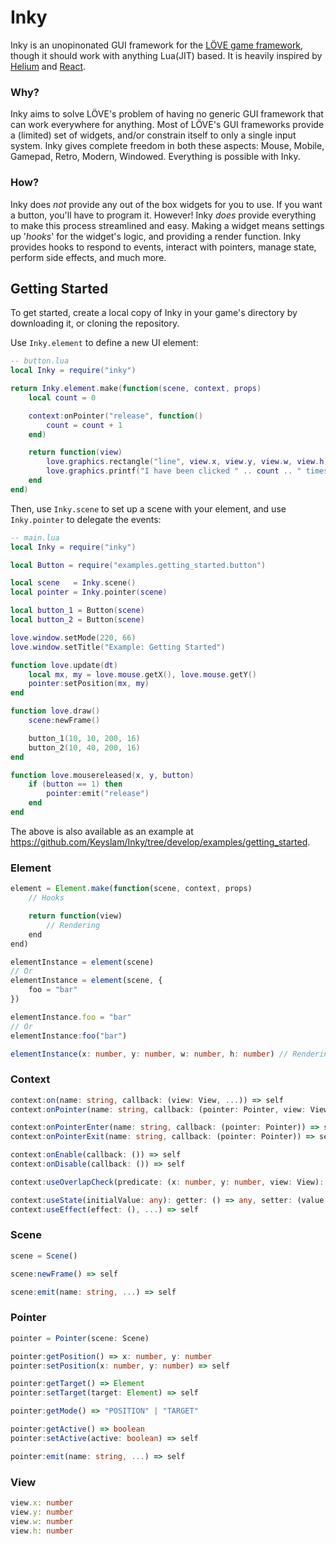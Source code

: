 # Inky

Inky is an unopinonated GUI framework for the [LÖVE game framework](https://love2d.org/), though it should work with anything Lua(JIT) based.
It is heavily inspired by [Helium](https://github.com/qeffects/helium) and [React](https://reactjs.org/).

### Why?
Inky aims to solve LÖVE's problem of having no generic GUI framework that can work everywhere for anything.
Most of LÖVE's GUI frameworks provide a (limited) set of widgets, and/or constrain itself to only a single input system.
Inky gives complete freedom in both these aspects: Mouse, Mobile, Gamepad, Retro, Modern, Windowed. Everything is possible with Inky.

### How?
Inky does _not_ provide any out of the box widgets for you to use. If you want a button, you'll have to program it.
However! Inky _does_ provide everything to make this process streamlined and easy.
Making a widget means settings up '_hooks_' for the widget's logic, and providing a render function.
Inky provides hooks to respond to events, interact with pointers, manage state, perform side effects, and much more.

## Getting Started

To get started, create a local copy of Inky in your game's directory by downloading it, or cloning the repository.

Use `Inky.element` to define a new UI element:
```lua
-- button.lua
local Inky = require("inky")

return Inky.element.make(function(scene, context, props)
	local count = 0

	context:onPointer("release", function()
		count = count + 1
	end)

	return function(view)
		love.graphics.rectangle("line", view.x, view.y, view.w, view.h)
		love.graphics.printf("I have been clicked " .. count .. " times", view.x, view.y, view.w, "center")
	end
end)

```

Then, use `Inky.scene` to set up a scene with your element, and use `Inky.pointer` to delegate the events:
```lua
-- main.lua
local Inky = require("inky")

local Button = require("examples.getting_started.button")

local scene   = Inky.scene()
local pointer = Inky.pointer(scene)

local button_1 = Button(scene)
local button_2 = Button(scene)

love.window.setMode(220, 66)
love.window.setTitle("Example: Getting Started")

function love.update(dt)
	local mx, my = love.mouse.getX(), love.mouse.getY()
	pointer:setPosition(mx, my)
end

function love.draw()
	scene:newFrame()

	button_1(10, 10, 200, 16)
	button_2(10, 40, 200, 16)
end

function love.mousereleased(x, y, button)
	if (button == 1) then
		pointer:emit("release")
	end
end

```
The above is also available as an example at https://github.com/Keyslam/Inky/tree/develop/examples/getting_started.

### Element
```typescript
element = Element.make(function(scene, context, props)
	// Hooks

	return function(view)
		// Rendering
	end
end)

elementInstance = element(scene)
// Or
elementInstance = element(scene, {
	foo = "bar"
})

elementInstance.foo = "bar"
// Or
elementInstance:foo("bar")

elementInstance(x: number, y: number, w: number, h: number) // Rendering
```

### Context

```typescript
context:on(name: string, callback: (view: View, ...)) => self
context:onPointer(name: string, callback: (pointer: Pointer, view: View, ...)) => self

context:onPointerEnter(name: string, callback: (pointer: Pointer)) => self
context:onPointerExit(name: string, callback: (pointer: Pointer)) => self

context:onEnable(callback: ()) => self
context:onDisable(callback: ()) => self

context:useOverlapCheck(predicate: (x: number, y: number, view: View): boolean) => self

context:useState(initialValue: any): getter: () => any, setter: (value: any)
context:useEffect(effect: (), ...) => self
```


### Scene
```typescript
scene = Scene()

scene:newFrame() => self

scene:emit(name: string, ...) => self
```

### Pointer
```typescript
pointer = Pointer(scene: Scene)

pointer:getPosition() => x: number, y: number
pointer:setPosition(x: number, y: number) => self

pointer:getTarget() => Element
pointer:setTarget(target: Element) => self

pointer:getMode() => "POSITION" | "TARGET"

pointer:getActive() => boolean
pointer:setActive(active: boolean) => self

pointer:emit(name: string, ...) => self
```

### View
```typescript
view.x: number
view.y: number
view.w: number
view.h: number
```